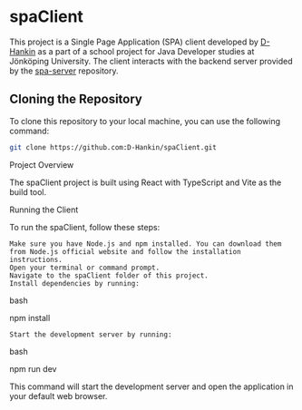 # spaClient

This project is a Single Page Application (SPA) client developed by [D-Hankin](https://github.com/D-Hankin) as a part of a school project for Java Developer studies at Jönköping University. The client interacts with the backend server provided by the [spa-server](https://github.com/D-Hankin/spa-server) repository.

## Cloning the Repository

To clone this repository to your local machine, you can use the following command:

```bash
git clone https://github.com:D-Hankin/spaClient.git
```

Project Overview

The spaClient project is built using React with TypeScript and Vite as the build tool. 

Running the Client

To run the spaClient, follow these steps:

    Make sure you have Node.js and npm installed. You can download them from Node.js official website and follow the installation instructions.
    Open your terminal or command prompt.
    Navigate to the spaClient folder of this project.
    Install dependencies by running:

bash

npm install

    Start the development server by running:

bash

npm run dev

This command will start the development server and open the application in your default web browser.
